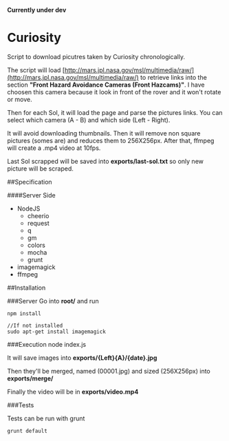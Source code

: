 **Currently under dev**

# Curiosity

Script to download picutres taken by Curiosity chronologically.

The script will load [http://mars.jpl.nasa.gov/msl/multimedia/raw/](http://mars.jpl.nasa.gov/msl/multimedia/raw/) to retrieve links into the section **"Front Hazard Avoidance Cameras (Front Hazcams)"**. I have choosen this camera because it look in front of the rover and it won't rotate or move.

Then for each Sol, it will load the page and parse the pictures links. You can select which camera (A - B) and which side (Left - Right).

It will avoid downloading thumbnails. Then it will remove non square pictures (somes are) and reduces them to 256X256px. After that, ffmpeg will create a .mp4 video at 10fps.

Last Sol scrapped will be saved into **exports/last-sol.txt** so only new picture will be scraped.

##Specification

####Server Side
* NodeJS
    * cheerio
    * request
    * q
    * gm
    * colors
    * mocha
    * grunt
* imagemagick
* ffmpeg


##Installation

###Server
Go into **root/** and run

    npm install

	//If not installed
    sudo apt-get install imagemagick

###Execution
	node index.js

It will save images into **exports/{Left}{A}/{date}.jpg**

Then they'll be merged, named (00001.jpg) and sized (256X256px) into **exports/merge/**

Finally the video will be in **exports/video.mp4**

###Tests

Tests can be run with grunt

	grunt default
